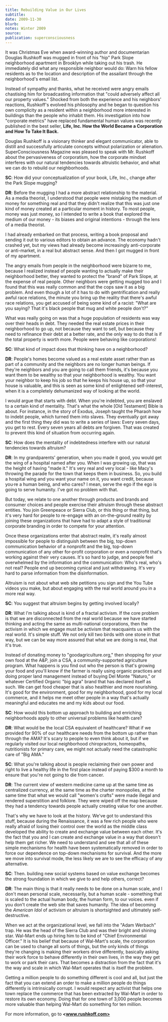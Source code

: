 ```yaml
---
title: Rebuilding Value in Our Lives
subtitle:
date: 2009-11-30
blurb:
notes: Winter 2009
source:
publication: superconsciousness
---
```


It was Christmas Eve when award-winning author and documentarian Douglas Rushkoff was mugged in front of his "hip" Park Slope neighborhood apartment in Brooklyn while taking out his trash. He immediately did what any responsible neighbor would do: Warn his fellow residents as to the location and description of the assailant through the neighborhood's email list.

Instead of sympathy and thanks, what he received were angry emails chastising him for broadcasting information that "could adversely affect all our property values." Shocked from both the experience and his neighbors' reactions, Rushkoff's evolved his philosophy and he began to question his own complicity as a resident within a neighborhood more interested in buildings than the people who inhabit them. His investigation into how "corporate metrics" have replaced fundamental human values was recently published in the best seller, **Life, Inc. How the World Became a Corporation and How To Take It Back.**

Douglas Rushkoff is a visionary thinker and elegant communicator, able to distill and successfully articulate concepts without polarization or alienation. SuperConsciousness Magazine was pleased to speak with Mr. Rushkoff about the pervasiveness of corporatism, how the corporate mindset interferes with our natural tendencies towards altruistic behavior, and what we can do to rebuild our neighborhoods.

**SC**: How did your conceptualization of your book, Life, Inc., change after the Park Slope mugging?

**DR**: Before the mugging I had a more abstract relationship to the material. As a media theorist, I understood that people were mistaking the medium of money for something real and that they didn't realize that this was just one kind of money created at a particular moment in history. To most people, money was just money, so I intended to write a book that explored the medium of our money - its biases and original intentions - through the lens of a media theorist.

I had already embarked on that process, writing a book proposal and sending it out to various editors to obtain an advance. The economy hadn't crashed yet, but my views had already become increasingly anti-corporate or anti-market, in a real but abstract sense. And then I got mugged in front of my apartment.

The angry emails from people in the neighborhood were bizarre to me, because I realized instead of people wanting to actually make their neighborhood better, they wanted to protect the "brand" of Park Slope, at the expense of real people. Other neighbors were getting mugged too and I found that this was really common and that the cops saw it as a big problem. And even though a lot of it has to do with gentrification and really awful race relations, the minute you bring up the reality that there's awful race relations, you get accused of being some kind of a racist: "What are you saying? That it's black people that mug and white people don't?"

What was really going on was that a huge population of residents was way over their heads in debt. They needed the real estate prices in their neighborhood to go up, not because they want to sell, but because they need to refinance their debt at a better rate, and the only way to do that is if the total property is worth more. People were behaving like corporations!

**SC**: What kind of impact does that thinking have on a neighborhood?

**DR**: People's homes become valued as a real estate asset rather than as part of a community and the neighbors are no longer human beings. If they're neighbors and you are going to call them friends, it's because you want them to be wealthy so that your neighborhood is wealthy. You want your neighbor to keep his job so that he keeps his house up, so that your house is valuable, and this is seen as some kind of enlightened self-interest, when it is a completely dehumanized way of looking at the world.

I would argue that starts with debt. When you're indebted, you are enslaved to a certain kind of mentality. That's what the whole \[Old Testament\] Bible is about. For instance, in the story of Exodus, Joseph taught the Pharaoh how to indebt people, which turned them into slaves. They eventually got away and the first thing they did was to write a series of laws: Every seven days, you get to rest. Every seven years all debts are forgiven. That was created to prevent this kind of situation from occurring again.

**SC**: How does the mentality of indebtedness interfere with our natural tendencies towards altruism?

**DR**: In my grandparents' generation, when you made it good, you would get the wing of a hospital named after you. When I was growing up, that was the height of having "made it." It's very real and very local - like Macy's throwing the parade for the town that keeps them in business. So, you build a hospital wing and you want your name on it, you want credit, because you·re a human being, and who cares? I mean, serve the ego if the ego is going to serve humanity. l've got no problem with that.

But today, we relate to one another through products and brands and consumer choices and people exercise their altruism through these abstract entities. You join Greenpeace or Sierra Club, or this thing or that thing, but it's very hard for people to re-engage with an on-the-ground reality by joining these organizations that have had to adapt a style of traditional corporate branding in order to compete for your attention.

Once these organizations enter that abstract realm, it's really almost impossible for people to distinguish between the big, top-down communication behavior of a nonprofit and the big, top-down communication of any other for-profit corporation or even a nonprofit that's working against their very causes. It's so hard to judge, and people feel overwhelmed by the information and the communication: Who's real, who's not real? People end up becoming cynical and just withdrawing. It's very hard to parse information from the disinformation.

Altruism is not about what web site petitions you sign and the You Tube videos you make, but about engaging with the real world around you in a more real way.

**SC**: You suggest that altruism begins by getting involved locally?

**DR**: What l'm talking about is kind of a fractal activism. If the core problem is that we are disconnected from the real world because we have started thinking and acting the same as multi-national corporations, then the activism in which we engage must be activism that reacquaints us with the real world. It's simple stuff. We not only kill two birds with one stone in that way, but we can be way more assured that what we are doing is real, that it's true.

Instead of donating money to "goodagriculture.org," then shopping for your own food at the A&P, join a CSA, a community-supported agriculture program. What happens is you find out who the person is that's growing your food and you'll know if the farmer is really using organic practices and doing proper land management instead of buying Del Monte "Naturo," or whatever Certified Organic "big agra" brand that has declared itself as such. We can get food cheaper that is also healthier and more nourishing. It's good for the environment, good for my neighborhood, good for my local commerce, and it helps me meet other people in a way that's actually meaningful and educates me and my kids about our food.

**SC**: How would this bottom up approach to building and enriching neighborhoods apply to other universal problems like health care?

**DR**: What would be the local CSA equivalent of healthcare? What if we provided for 90% of our healthcare needs from the bottom up rather than through the AMA? It's scary to people to even think about it, but if we regularly visited our local neighborhood chiropractors, homeopaths, nutritionists for primary care, we might not actually need the catastrophic care of "Big AMA."

**SC**: What you're talking about is people reclaiming their own power and right to live a healthy life in the first place instead of paying $300 a month to ensure that you're not going to die from cancer.

**DR**: The current view of western medicine came up at the same time as centralized currency, at the same time as the charter monopolies, at the same time that what we would call "women's crafts" were made illegal and rendered superstition and folklore. They were wiped off the map because they had a tendency towards people actually creating value for one another.

That's why we have to look at the history. We've got to understand this stuff, because during the Renaissance, it was a few rich people who were really afraid of losing their control over the world as the middle class developed the ability to create and exchange value between each other. It's the fact that you and I can create and exchange value in a way that doesn't help them get richer. We need to understand and see that all of these simple mechanisms for health have been systematically removed in order to force our dependence on top-down mechanisms for survival. And the more we move into survival mode, the less likely we are to see the efficacy of any alternative.

**SC**: Then. building new social systems based on value exchange becomes the strong foundation in which we give to and help others, correct?

**DR**: The main thing is that it really needs to be done on a human scale, and I don't mean personal scale, necessarily, but a human scale - something that is scaled to the actual human body, the human form, to our voices. even if you don't create the web site that saves humanity. The idea of becoming the _American Idol_ of activism or altruism is shortsighted and ultimately self-destructive.

When we act at the organizational level, we fall into the "Adam Werbach" trap. He was the head of the Sierra Club and was their bright and shining star. Wal-Mart ends up hiring him to be kind of "Chief Environmental Officer." It is his belief that because of Wal-Mart's scale, the corporation can be used to change all sorts of things, but the only kinds of things they're changing is making their workers drive differently, basically asking their work force to behave differently in their own lives, in the way they get to work or park their cars. That becomes a distraction from the fact that it's the way and scale in which Wal-Mart operates that is itself the problem.

Getting a million people to do something different is cool and all, but just the fact that you can extend an order to make a million people do things differently is intrinsically corrupt. I would respect any activist that helps one town replace the commerce that has been extracted by Wal-Mart in order to restore its own economy. Doing that for one town of 3,000 people becomes more valuable than helping Wal-Mart do something for ten million.

For more information, go to **<www.rushkoff.com>**
